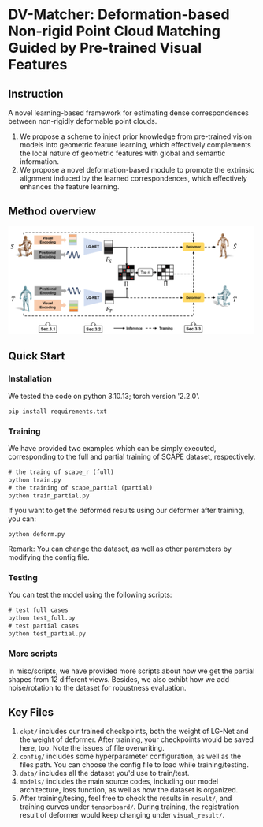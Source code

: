 # DV-Matcher: Deformation-based Non-rigid Point Cloud Matching Guided by Pre-trained Visual Features
## Instruction
A novel learning-based framework for estimating dense correspondences between non-rigidly deformable point clouds.
1. We propose a scheme to inject prior knowledge from pre-trained vision models into geometric feature learning, which effectively complements the local nature of geometric features with global and semantic information.
2. We propose a novel deformation-based module to promote the extrinsic alignment induced by the learned correspondences, which effectively enhances the feature learning. 

## Method overview
<img src="asset/pipeline.png" alt="drawing" width="500"/>

## Quick Start
### Installation
We tested the code on python 3.10.13; torch version '2.2.0'.
```shell
pip install requirements.txt
```

### Training
We have provided two examples which can be simply executed, corresponding to the full and partial training of SCAPE dataset, respectively.
```shell
# the traing of scape_r (full)
python train.py
# the training of scape_partial (partial)
python train_partial.py
```
If you want to get the deformed results using our deformer after training, you can:
```shell
python deform.py
```
Remark: You can change the dataset, as well as other parameters by modifying the config file.

### Testing
You can test the model using the following scripts:
```shell
# test full cases
python test_full.py
# test partial cases
python test_partial.py
``` 

### More scripts
In misc/scripts, we have provided more scripts about how we get the partial shapes from 12 different views. Besides, we also exhibt how we add noise/rotation to the dataset for robustness evaluation.

## Key Files
1. `ckpt/` includes our trained checkpoints, both the weight of LG-Net and the weight of deformer. After training, your checkpoints would be saved here, too. Note the issues of file overwriting.
2. `config/` includes some hyperparameter configuration, as well as the files path. You can choose the config file to load while training/testing.
3. `data/` includes all the dataset you'd use to train/test.
4. `models/` includes the main source codes, including our model architecture, loss function, as well as how the dataset is organized.
5. After training/tesing, feel free to check the results in `result/`, and training curves under `tensorboard/`. During training, the registration result of deformer would keep changing under `visual_result/`.
